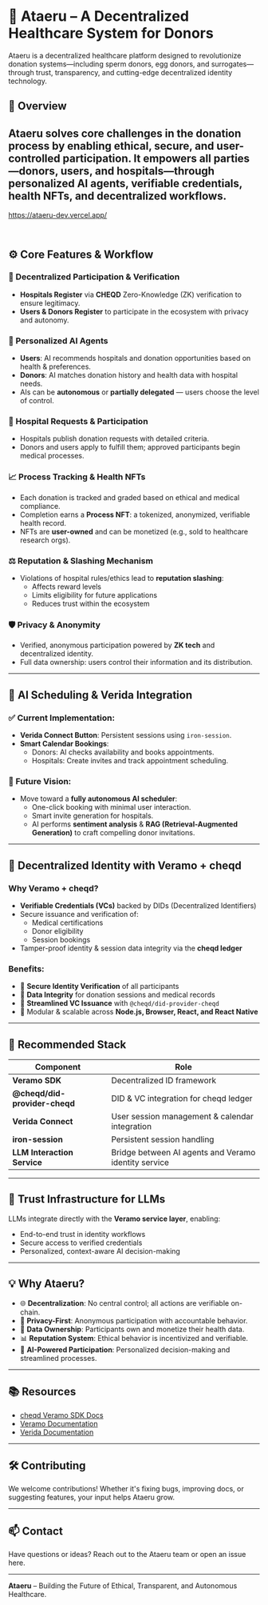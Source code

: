 # 🧬 Ataeru – A Decentralized Healthcare System for Donors

Ataeru is a decentralized healthcare platform designed to revolutionize donation systems—including sperm donors, egg donors, and surrogates—through trust, transparency, and cutting-edge decentralized identity technology.

## 🚀 Overview

Ataeru solves core challenges in the donation process by enabling ethical, secure, and user-controlled participation. It empowers all parties—donors, users, and hospitals—through personalized AI agents, verifiable credentials, health NFTs, and decentralized workflows.
---
https://ataeru-dev.vercel.app/
```


```

## ⚙️ Core Features & Workflow

### 🔐 Decentralized Participation & Verification
- **Hospitals Register** via **CHEQD** Zero-Knowledge (ZK) verification to ensure legitimacy.
- **Users & Donors Register** to participate in the ecosystem with privacy and autonomy.

### 🤖 Personalized AI Agents
- **Users**: AI recommends hospitals and donation opportunities based on health & preferences.
- **Donors**: AI matches donation history and health data with hospital needs.
- AIs can be **autonomous** or **partially delegated** — users choose the level of control.

### 🏥 Hospital Requests & Participation
- Hospitals publish donation requests with detailed criteria.
- Donors and users apply to fulfill them; approved participants begin medical processes.

### 📈 Process Tracking & Health NFTs
- Each donation is tracked and graded based on ethical and medical compliance.
- Completion earns a **Process NFT**: a tokenized, anonymized, verifiable health record.
- NFTs are **user-owned** and can be monetized (e.g., sold to healthcare research orgs).

### ⚖️ Reputation & Slashing Mechanism
- Violations of hospital rules/ethics lead to **reputation slashing**:
  - Affects reward levels
  - Limits eligibility for future applications
  - Reduces trust within the ecosystem

### 🛡 Privacy & Anonymity
- Verified, anonymous participation powered by **ZK tech** and decentralized identity.
- Full data ownership: users control their information and its distribution.

---

## 🧠 AI Scheduling & Verida Integration

### ✅ Current Implementation:
- **Verida Connect Button**: Persistent sessions using `iron-session`.
- **Smart Calendar Bookings**:
  - Donors: AI checks availability and books appointments.
  - Hospitals: Create invites and track appointment scheduling.

### 🔮 Future Vision:
- Move toward a **fully autonomous AI scheduler**:
  - One-click booking with minimal user interaction.
  - Smart invite generation for hospitals.
  - AI performs **sentiment analysis** & **RAG (Retrieval-Augmented Generation)** to craft compelling donor invitations.

---

## 🧩 Decentralized Identity with Veramo + cheqd

### Why Veramo + cheqd?
- **Verifiable Credentials (VCs)** backed by DIDs (Decentralized Identifiers)
- Secure issuance and verification of:
  - Medical certifications
  - Donor eligibility
  - Session bookings
- Tamper-proof identity & session data integrity via the **cheqd ledger**

### Benefits:
- 🔐 **Secure Identity Verification** of all participants
- 📜 **Data Integrity** for donation sessions and medical records
- 📲 **Streamlined VC Issuance** with `@cheqd/did-provider-cheqd`
- 🔄 Modular & scalable across **Node.js, Browser, React, and React Native**

---

## 🧰 Recommended Stack

| Component | Role |
|----------|------|
| **Veramo SDK** | Decentralized ID framework |
| **@cheqd/did-provider-cheqd** | DID & VC integration for cheqd ledger |
| **Verida Connect** | User session management & calendar integration |
| **iron-session** | Persistent session handling |
| **LLM Interaction Service** | Bridge between AI agents and Veramo identity service |

---

## 🧪 Trust Infrastructure for LLMs

LLMs integrate directly with the **Veramo service layer**, enabling:
- End-to-end trust in identity workflows
- Secure access to verified credentials
- Personalized, context-aware AI decision-making

---

## 💡 Why Ataeru?

- 🌐 **Decentralization**: No central control; all actions are verifiable on-chain.
- 🔐 **Privacy-First**: Anonymous participation with accountable behavior.
- 🧬 **Data Ownership**: Participants own and monetize their health data.
- 📊 **Reputation System**: Ethical behavior is incentivized and verifiable.
- 🤖 **AI-Powered Participation**: Personalized decision-making and streamlined processes.

---

## 📚 Resources

- [cheqd Veramo SDK Docs](https://docs.cheqd.io/product/sdk/veramo)
- [Veramo Documentation](https://veramo.io/docs)
- [Verida Documentation](https://developer.verida.io)

---

## 🛠️ Contributing

We welcome contributions! Whether it's fixing bugs, improving docs, or suggesting features, your input helps Ataeru grow.

---

## 📫 Contact

Have questions or ideas? Reach out to the Ataeru team or open an issue here.

---

**Ataeru** – Building the Future of Ethical, Transparent, and Autonomous Healthcare.
